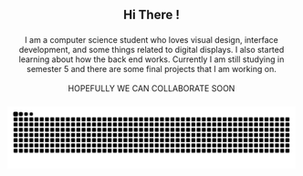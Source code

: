 <h2 align="center">Hi There !</h2>

###

<p align="center">I am a computer science student who loves visual design, interface development, and some things related to digital displays. I also started learning about how the back end works. Currently I am still studying in semester 5 and there are some final projects that I am working on.<br><br>HOPEFULLY WE CAN COLLABORATE SOON</p>

###

<img src="https://raw.githubusercontent.com/amntllhz/amntllhz/output/snake.svg" alt="Snake animation" />

###
